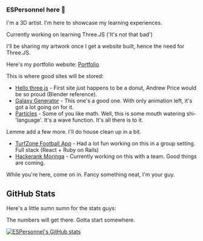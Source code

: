 ### ESPersonnel here 👋

I'm a 3D artist. I'm here to showcase my learning experiences.

Currently working on learning Three.JS ('It's not that bad')

I'll be sharing my artwork once I get a website built, hence the need for Three.JS.

Here's my portfolio website: <a href="https://github.com/ESPersonnel/ESPersonnel-Portfolio">Portfolio</a>

This is where good sites will be stored:

<ul>
  <li><a href = "https://hello-threejs-seven.vercel.app/">Hello three.js</a> - First site just happens to be a donut, Andrew Price would be so proud (Blender reference).</li>
  <li><a href = "https://galaxy-generator-dun.vercel.app/">Galaxy Generator</a> - This one's a good one. With only animation left, it's got a lot going on for it.</li>
  <li><a href = "https://particles-silk.vercel.app/">Particles</a> - Some of you like math. Well, this is some mouth watering shi- 'language'. It's a wave function. It's all there is to it.</li>
</ul>

Lemme add a few more. I'll do house clean up in a bit.

<ul>
  <li><a href="https://github.com/DennohKim/TurfZone/">TurfZone Football App</a> - Had a lot fun working on this in a group setting. Full stack (React + Ruby on Rails)</li>
  <li><a href="https://github.com/orgs/Phase-V-Capstone/dashboard">Hackerank Moringa</a> - Currently working on this with a team. Good things are coming.</li>
</ul>

While you're here, come on in. Fancy something neat, I'm your guy.

## GitHub Stats

Here's a little sumn sumn for the stats guys:

The numbers will get there. Gotta start somewhere.

[![ESPersonnel's GitHub stats](https://github-readme-stats.vercel.app/api?username=ESPersonnel&show_icons=true&theme=midnight-purple)](https://github.com/ESPersonnel/github-readme-stats)


<!--
**ESPersonnel/ESPersonnel** is a ✨ _special_ ✨ repository because its `README.md` (this file) appears on your GitHub profile.

Here are some ideas to get you started:

- 🔭 I’m currently working on ...
- 🌱 I’m currently learning ...
- 👯 I’m looking to collaborate on ...
- 🤔 I’m looking for help with ...
- 💬 Ask me about ...
- 📫 How to reach me: ...
- 😄 Pronouns: ...
- ⚡ Fun fact: ...
-->

